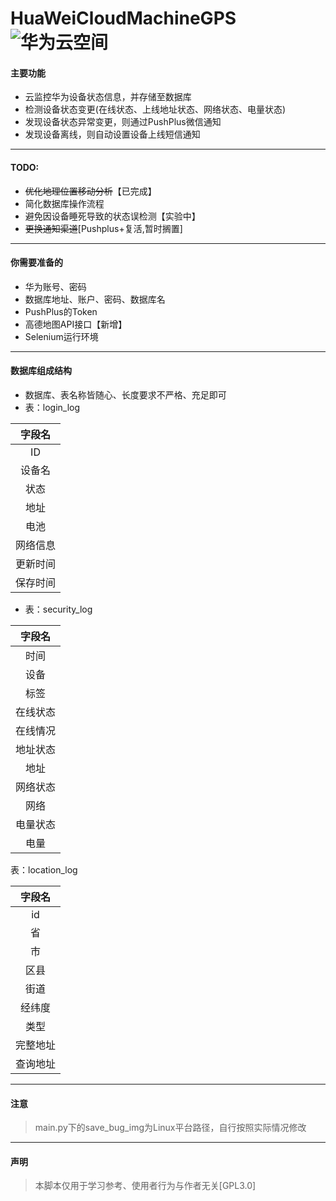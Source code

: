 # HuaWeiCloudMachineGPS![华为云空间](https://id1.cloud.huawei.com/CAS/static_rss/rss_84/CAS/vuebuild/img/cloundLoginLogo.png)

#### 主要功能

-   云监控华为设备状态信息，并存储至数据库
-   检测设备状态变更(在线状态、上线地址状态、网络状态、电量状态)
-   发现设备状态异常变更，则通过PushPlus微信通知
-   发现设备离线，则自动设置设备上线短信通知

---
#### TODO:
- ~~优化地理位置移动分析~~【已完成】
- 简化数据库操作流程
- 避免因设备睡死导致的状态误检测【实验中】
- ~~更换通知渠道~~[Pushplus+复活,暂时搁置]
---
#### 你需要准备的

- 华为账号、密码
- 数据库地址、账户、密码、数据库名
- PushPlus的Token
- 高德地图API接口【新增】
- Selenium运行环境

---
#### 数据库组成结构

- 数据库、表名称皆随心、长度要求不严格、充足即可
- 表：login_log

| 字段名  |
|:----:|
|  ID  |
| 设备名  |
|  状态  |
|  地址  |
|  电池  |
| 网络信息 |
| 更新时间 |
| 保存时间 |
- 表：security_log

|  字段名  |
|:-----:|
|  时间   |
|  设备   |
|  标签   |
| 在线状态  |
| 在线情况  |
| 地址状态  |
|  地址   |
| 网络状态  |
|  网络   |
| 电量状态  |
|  电量   |

表：location_log

| 字段名  |
|:----:|
|  id  |
|  省   |
|  市   |
|  区县  |
|  街道  |
| 经纬度  |
|  类型  |
| 完整地址 |
| 查询地址 |
---
#### 注意

> main.py下的save_bug_img为Linux平台路径，自行按照实际情况修改

---
#### 声明

> 本脚本仅用于学习参考、使用者行为与作者无关[GPL3.0]